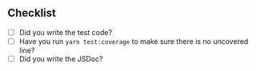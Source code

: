 ## Checklist

- [ ] Did you write the test code?
- [ ] Have you run `yarn test:coverage` to make sure there is no uncovered line?
- [ ] Did you write the JSDoc?
